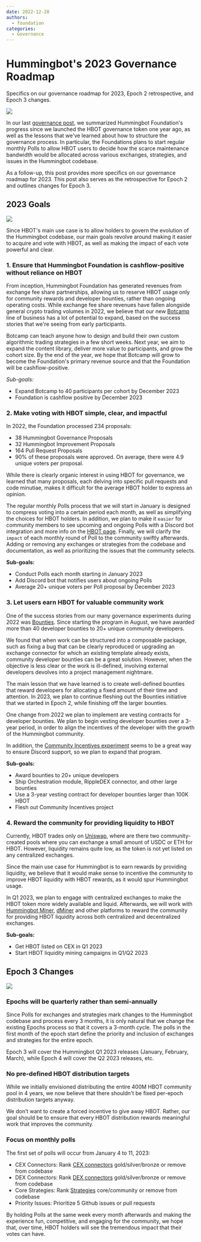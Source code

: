 ```yaml
---
date: 2022-12-28
authors:
  - foundation
categories:
  - Governance
---
```


# Hummingbot's 2023 Governance Roadmap

Specifics on our governance roadmap for 2023, Epoch 2 retrospective, and Epoch 3 changes.

![](./thom-holmes-P17jU-pnTBY-unsplash.jpg)

In our last [governance post](/blog/2022/12/12/changes-to-hummingbot-maintenance-and-governance/), we summarized Hummingbot Foundation's progress since we launched the HBOT governance token one year ago, as well as the lessons that we've learned about how to structure the governance process. In particular, the Foundations plans to start regular monthly Polls to allow HBOT users to decide how the scarce maintenance bandwidth would be allocated across various exchanges, strategies, and issues in the Hummingbot codebase.

As a follow-up, this post provides more specifics on our governance roadmap for 2023. This post also serves as the retrospective for Epoch 2 and outlines changes for Epoch 3.

<!-- more -->

## 2023 Goals

![](javier-allegue-barros-C7B-ExXpOIE-unsplash.jpg)

Since HBOT's main use case is to allow holders to govern the evolution of the Hummingbot codebase, our main goals revolve around making it easier to acquire and vote with HBOT, as well as making the impact of each vote powerful and clear.

### 1. Ensure that Hummingbot Foundation is cashflow-positive without reliance on HBOT
From inception, Hummingbot Foundation has generated revenues from exchange fee share partnerships, allowing us to reserve HBOT usage only for community rewards and developer bounties, rather than ongoing operating costs. While exchange fee share revenues have fallen alongside general crypto trading volumes in 2022, we believe that our new [Botcamp](https://hummingbot.org/botcamp/?ref=blog.hummingbot.org) line of business has a lot of potential to expand, based on the success stories that we're seeing from early participants.

Botcamp can teach anyone how to design and build their own custom algorithmic trading strategies in a few short weeks. Next year, we aim to expand the content library, deliver more value to participants, and grow the cohort size. By the end of the year, we hope that Botcamp will grow to become the Foundation's primary revenue source and that the Foundation will be cashflow-positive.

*Sub-goals:*

- Expand Botcamp to 40 participants per cohort by December 2023
- Foundation is cashflow positive by December 2023

### 2. Make voting with HBOT simple, clear, and impactful

In 2022, the Foundation processed 234 proposals:

- 38 Hummingbot Governance Proposals
- 32 Hummingbot Improvement Proposals
- 164 Pull Request Proposals
- 90% of these proposals were approved. On average, there were 4.9 unique voters per proposal.

While there is clearly organic interest in using HBOT for governance, we learned that many proposals, each delving into specific pull requests and code minutiae, makes it difficult for the average HBOT holder to express an opinion.

The regular monthly Polls process that we will start in January is designed to compress voting into a certain period each month, as well as simplifying the choices for HBOT holders. In addition, we plan to make it `easier` for community members to see upcoming and ongoing Polls with a Discord bot integration and more info on the [HBOT page](https://hummingbot.org). Finally, we will clarify the `impact` of each monthly round of Poll to the community swiftly afterwards. Adding or removing any exchanges or strategies from the codebase and documentation, as well as prioritizing the issues that the community selects.

**Sub-goals:**

- Conduct Polls each month starting in January 2023
- Add Discord bot that notifies users about ongoing Polls
- Average 20+ unique voters per Poll proposal by December 2023


### 3. Let users earn HBOT for valuable community work

One of the success stories from our many governance experiments during 2022 was [Bounties](https://docs.hummingbot.org/bounties/). Since starting the program in August, we have awarded more than 40 developer bounties to 20+ unique community developers.

We found that when work can be structured into a composable package, such as fixing a bug that can be clearly reproduced or upgrading an exchange connector for which an existing template already exists, community developer bounties can be a great solution. However, when the objective is less clear or the work is ill-defined, involving external developers devolves into a project management nightmare.

The main lesson that we have learned is to create well-defined bounties that reward developers for allocating a fixed amount of their time and attention. In 2023, we plan to continue fleshing out the Bounties initiative that we started in Epoch 2, while finishing off the larger bounties.

One change from 2022 we plan to implement are vesting contracts for developer bounties. We plan to begin vesting developer bounties over a 3-year period, in order to align the incentives of the developer with the growth of the Hummingbot community.

In addition, the [Community Incentives experiment](https://snapshot.org/?ref=blog.hummingbot.org#/hbot-ip.eth/proposal/0x588779179d0229db7de2de9e231f3baafb1fcdbde16bcc93bf34b65280e36a1a) seems to be a great way to ensure Discord support, so we plan to expand that program.

**Sub-goals:**

- Award bounties to 20+ unique developers
- Ship Orchestration module, RippleDEX connector, and other large bounties
- Use a 3-year vesting contract for developer bounties larger than 100K HBOT
- Flesh out Community Incentives project

### 4. Reward the community for providing liquidity to HBOT

Currently, HBOT trades only on [Uniswap](https://uniswap.org/), where are there two community-created pools where you can exchange a small amount of USDC or ETH for HBOT. However, liquidity remains quite low, as the token is not yet listed on any centralized exchanges.

Since the main use case for Hummingbot is to earn rewards by providing liquidity, we believe that it would make sense to incentive the community to improve HBOT liquidity with HBOT rewards, as it would spur Hummingbot usage.

In Q1 2023, we plan to engage with centralized exchanges to make the HBOT token more widely available and liquid. Afterwards, we will work with [Hummingbot Miner](https://miner.hummingbot.io/), [dMiner](https://dminer.hummingbot.io/) and other platforms to reward the community for providing HBOT liquidity across both centralized and decentralized exchanges.

**Sub-goals:**

- Get HBOT listed on CEX in Q1 2023
- Start HBOT liquidity mining campaigns in Q1/Q2 2023

## Epoch 3 Changes

![](./brett-jordan-g_hBWtgmDWU-unsplash.jpg)

### Epochs will be quarterly rather than semi-annually

Since Polls for exchanges and strategies mark changes to the Hummingbot codebase and process every 3 months, it is only natural that we change the existing Epochs process so that it covers a 3-month cycle. The polls in the first month of the epoch start define the priority and inclusion of exchanges and strategies for the entire epoch.

Epoch 3 will cover the Hummingbot Q1 2023 releases (January, February, March), while Epoch 4 will cover the Q2 2023 releases, etc.

### No pre-defined HBOT distribution targets
While we initially envisioned distributing the entire 400M HBOT community pool in 4 years, we now believe that there shouldn't be fixed per-epoch distribution targets anyway.

We don’t want to create a forced incentive to give away HBOT. Rather, our goal should be to ensure that every HBOT distribution rewards meaningful work that improves the community.

### Focus on monthly polls

The first set of polls will occur from January 4 to 11, 2023:

- CEX Connectors: Rank [CEX connectors](https://docs.hummingbot.org/exchanges/?ref=blog.hummingbot.org) gold/silver/bronze or remove from codebase
- DEX Connectors: Rank [DEX connectors](https://docs.hummingbot.org/gateway/?ref=blog.hummingbot.org) gold/silver/bronze or remove from codebase
- Core Strategies: Rank [Strategies](https://docs.hummingbot.org/strategies/?ref=blog.hummingbot.org) core/community or remove from codebase
- Priority Issues: Prioritize 5 Github issues or pull requests

By holding Polls at the same week every month afterwards and making the experience fun, competitive, and engaging for the community, we hope that, over time, HBOT holders will see the tremendous impact that their votes can have.